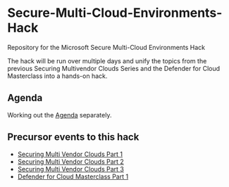 # Secure-Multi-Cloud-Environments-Hack
Repository for the Microsoft Secure Multi-Cloud Environments Hack

The hack will be run over multiple days and unify the topics from the previous Securing Multivendor Clouds Series and the Defender for Cloud Masterclass into a hands-on hack.

## Agenda
Working out the [Agenda](Agenda.md) separately.

## Precursor events to this hack
 - [Securing Multi Vendor Clouds Part 1](https://github.com/LuciBlanchardMSFT/SecuringMultiVendorClouds)
 - [Securing Multi Vendor Clouds Part 2](https://github.com/ActualCassandra/SecuringMultiVendorCloudsPart2)
 - [Securing Multi Vendor Clouds Part 3](https://github.com/ActualCassandra/SecuringMultiVendorCloudsPart3)
 - [Defender for Cloud Masterclass Part 1](https://github.com/ActualCassandra/MDCMasterclass)


